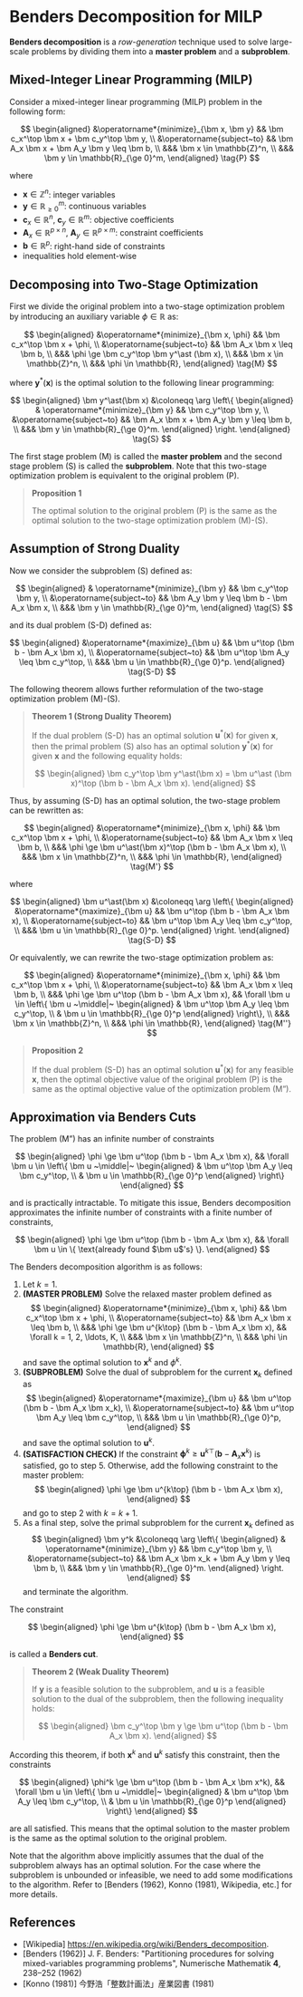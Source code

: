 # Benders Decomposition for MILP

**Benders decomposition** is a *row-generation* technique used to solve large-scale problems by dividing them into a **master problem** and a **subproblem**.

## Mixed-Integer Linear Programming (MILP)

Consider a mixed-integer linear programming (MILP) problem in the following form:

$$
\begin{aligned}
&\operatorname*{minimize}_{\bm x, \bm y}
&&  \bm c_x^\top \bm x + \bm c_y^\top \bm y, \\
&\operatorname{subject~to}
&&  \bm A_x \bm x + \bm A_y \bm y \leq \bm b, \\
&&& \bm x \in \mathbb{Z}^n, \\
&&& \bm y \in \mathbb{R}_{\ge 0}^m,
\end{aligned}
\tag{P}
$$

where

- $\bm x \in \mathbb{Z}^n$: integer variables
- $\bm y \in \mathbb{R}_{\ge 0}^m$: continuous variables
- $\bm c_x \in \mathbb{R}^n$, $\bm c_y \in \mathbb{R}^m$: objective coefficients
- $\bm A_x \in \mathbb{R}^{p \times n}$, $\bm A_y \in \mathbb{R}^{p \times m}$: constraint coefficients
- $\bm b \in \mathbb{R}^p$: right-hand side of constraints
-  inequalities hold element-wise

## Decomposing into Two-Stage Optimization

First we divide the original problem into a two-stage optimization problem by introducing an auxiliary variable $\phi \in \mathbb{R}$ as:

$$
\begin{aligned}
&\operatorname*{minimize}_{\bm x, \phi}
&&  \bm c_x^\top \bm x + \phi, \\
&\operatorname{subject~to}
&&  \bm A_x \bm x \leq \bm b, \\
&&& \phi \ge \bm c_y^\top \bm y^\ast (\bm x), \\
&&& \bm x \in \mathbb{Z}^n, \\
&&& \phi \in \mathbb{R},
\end{aligned}
\tag{M}
$$

where $\bm y^\ast(\bm x)$ is the optimal solution to the following linear programming:

$$
\begin{aligned}
\bm y^\ast(\bm x) &\coloneqq
\arg
\left\{
    \begin{aligned}
    & \operatorname*{minimize}_{\bm y}
    &&  \bm c_y^\top \bm y, \\
    &\operatorname{subject~to}
    &&  \bm A_x \bm x + \bm A_y \bm y \leq \bm b, \\
    &&& \bm y \in \mathbb{R}_{\ge 0}^m.
    \end{aligned}
\right.
\end{aligned}
\tag{S}
$$

The first stage problem $\text{(M)}$ is called the **master problem** and the second stage problem $\text{(S)}$ is called the **subproblem**. Note that this two-stage optimization problem is equivalent to the original problem $\text{(P)}$.

<blockquote>

**Proposition 1**

The optimal solution to the original problem $\text{(P)}$ is the same as the optimal solution to the two-stage optimization problem $\text{(M)}$-$\text{(S)}$.

</blockquote>

## Assumption of Strong Duality

Now we consider the subproblem $\text{(S)}$ defined as:

$$
\begin{aligned}
    & \operatorname*{minimize}_{\bm y}
    &&  \bm c_y^\top \bm y, \\
    &\operatorname{subject~to}
    &&  \bm A_y \bm y \leq \bm b - \bm A_x \bm x, \\
    &&& \bm y \in \mathbb{R}_{\ge 0}^m,
\end{aligned}
\tag{S}
$$

and its dual problem $\text{(S-D)}$ defined as:

$$
\begin{aligned}
    &\operatorname*{maximize}_{\bm u}
    &&  \bm u^\top (\bm b - \bm A_x \bm x), \\
    &\operatorname{subject~to}
    &&  \bm u^\top \bm A_y \leq \bm c_y^\top, \\
    &&& \bm u \in \mathbb{R}_{\ge 0}^p.
\end{aligned}
\tag{S-D}
$$

The following theorem allows further reformulation of the two-stage optimization problem $\text{(M)}$-$\text{(S)}$.

<blockquote>

**Theorem 1 (Strong Duality Theorem)**

If the dual problem $\text{(S-D)}$ has an optimal solution $\bm u^\ast(\bm x)$ for given $\bm x$, then the primal problem $\text{(S)}$ also has an optimal solution $\bm y^\ast(\bm x)$ for given $\bm x$ and the following equality holds:

$$
\begin{aligned}
\bm c_y^\top \bm y^\ast(\bm x) = \bm u^\ast (\bm x)^\top (\bm b - \bm A_x \bm x).
\end{aligned}
$$

</blockquote>

Thus, by assuming $\text{(S-D)}$ has an optimal solution, the two-stage problem can be rewritten as:

$$
\begin{aligned}
&\operatorname*{minimize}_{\bm x, \phi}
&&  \bm c_x^\top \bm x + \phi, \\
&\operatorname{subject~to}
&&  \bm A_x \bm x \leq \bm b, \\
&&& \phi \ge \bm u^\ast(\bm x)^\top (\bm b - \bm A_x \bm x), \\
&&& \bm x \in \mathbb{Z}^n, \\
&&& \phi \in \mathbb{R},
\end{aligned}
\tag{M'}
$$

where

$$
\begin{aligned}
\bm u^\ast(\bm x) &\coloneqq
\arg
\left\{
    \begin{aligned}
    &\operatorname*{maximize}_{\bm u}
    &&  \bm u^\top (\bm b - \bm A_x \bm x), \\
    &\operatorname{subject~to}
    &&  \bm u^\top \bm A_y \leq \bm c_y^\top, \\
    &&& \bm u \in \mathbb{R}_{\ge 0}^p.
    \end{aligned}
\right.
\end{aligned}
\tag{S-D}
$$

Or equivalently, we can rewrite the two-stage optimization problem as:

$$
\begin{aligned}
&\operatorname*{minimize}_{\bm x, \phi}
&&  \bm c_x^\top \bm x + \phi, \\
&\operatorname{subject~to}
&&  \bm A_x \bm x \leq \bm b, \\
&&& \phi \ge \bm u^\top (\bm b - \bm A_x \bm x),
&& \forall \bm u \in \left\{
    \bm u 
    ~\middle|~
        \begin{aligned}
            & \bm u^\top \bm A_y \leq \bm c_y^\top, \\
            & \bm u \in \mathbb{R}_{\ge 0}^p
        \end{aligned}
    \right\}, \\
&&& \bm x \in \mathbb{Z}^n, \\
&&& \phi \in \mathbb{R},
\end{aligned}
\tag{M''}
$$

<blockquote>

**Proposition 2**

If the dual problem $\text{(S-D)}$ has an optimal solution $\bm u^\ast(\bm x)$ for any feasible $\bm x$, then the optimal objective value of the original problem $\text{(P)}$ is the same as the optimal objective value of the optimization problem $\text{(M'')}$.

</blockquote>

## Approximation via Benders Cuts

The problem $\text{(M'')}$ has an infinite number of constraints

$$
\begin{aligned}
\phi \ge \bm u^\top (\bm b - \bm A_x \bm x),
&& \forall \bm u \in \left\{
    \bm u 
    ~\middle|~
        \begin{aligned}
            & \bm u^\top \bm A_y \leq \bm c_y^\top, \\
            & \bm u \in \mathbb{R}_{\ge 0}^p
        \end{aligned}
    \right\}
\end{aligned}
$$

and is practically intractable. To mitigate this issue, Benders decomposition approximates the infinite number of constraints with a finite number of constraints,

$$
\begin{aligned}
\phi \ge \bm u^\top (\bm b - \bm A_x \bm x),
&& \forall \bm u \in \{ \text{already found $\bm u$'s} \}.
\end{aligned}
$$

The Benders decomposition algorithm is as follows:

1. Let $k = 1$.
2. **(MASTER PROBLEM)**
    Solve the relaxed master problem defined as
    $$
    \begin{aligned}
    &\operatorname*{minimize}_{\bm x, \phi}
    &&  \bm c_x^\top \bm x + \phi, \\
    &\operatorname{subject~to}
    &&  \bm A_x \bm x \leq \bm b, \\
    &&& \phi \ge \bm u^{k\top} (\bm b - \bm A_x \bm x),
    && \forall k = 1, 2, \ldots, K, \\
    &&& \bm x \in \mathbb{Z}^n, \\
    &&& \phi \in \mathbb{R},
    \end{aligned}
    $$
    and save the optimal solution to $\bm x^k$ and $\phi^k$.
3. **(SUBPROBLEM)**
    Solve the dual of subproblem for the current $\bm x_k$ defined as
    $$
    \begin{aligned}
    &\operatorname*{maximize}_{\bm u}
    &&  \bm u^\top (\bm b - \bm A_x \bm x_k), \\
    &\operatorname{subject~to}
    &&  \bm u^\top \bm A_y \leq \bm c_y^\top, \\
    &&& \bm u \in \mathbb{R}_{\ge 0}^p,
    \end{aligned}
    $$
    and save the optimal solution to $\bm u^k$.
4. **(SATISFACTION CHECK)**
    If the constraint $\bm \phi^k \ge \bm u^{k\top} (\bm b - \bm A_x \bm x^k)$ is satisfied, go to step 5. Otherwise, add the following constraint to the master problem:
    $$
    \begin{aligned}
    \phi \ge \bm u^{k\top} (\bm b - \bm A_x \bm x),
    \end{aligned}
    $$
    and go to step 2 with $k = k + 1$.
5. As a final step, solve the primal subproblem for the current $\bm x_k$ defined as
    $$
    \begin{aligned}
    \bm y^k &\coloneqq
    \arg
    \left\{
        \begin{aligned}
        & \operatorname*{minimize}_{\bm y}
        &&  \bm c_y^\top \bm y, \\
        &\operatorname{subject~to}
        &&  \bm A_x \bm x_k + \bm A_y \bm y \leq \bm b, \\
        &&& \bm y \in \mathbb{R}_{\ge 0}^m.
        \end{aligned}
    \right.
    \end{aligned}
    $$
    and terminate the algorithm.

The constraint

$$
\begin{aligned}
\phi \ge \bm u^{k\top} (\bm b - \bm A_x \bm x),
\end{aligned}
$$

is called a **Benders cut**.

<blockquote>

**Theorem 2 (Weak Duality Theorem)**

If $\bm y$ is a feasible solution to the subproblem, and $\bm u$ is a feasible solution to the dual of the subproblem, then the following inequality holds:

$$
\begin{aligned}
\bm c_y^\top \bm y \ge \bm u^\top (\bm b - \bm A_x \bm x).
\end{aligned}
$$

</blockquote>

According this theorem, if both $\bm x^k$ and $\bm u^k$ satisfy this constraint, then the constraints

$$
\begin{aligned}
\phi^k \ge \bm u^\top (\bm b - \bm A_x \bm x^k),
&& \forall \bm u \in \left\{
    \bm u 
    ~\middle|~
        \begin{aligned}
            & \bm u^\top \bm A_y \leq \bm c_y^\top, \\
            & \bm u \in \mathbb{R}_{\ge 0}^p
        \end{aligned}
    \right\}
\end{aligned}
$$

are all satisfied. This means that the optimal solution to the master problem is the same as the optimal solution to the original problem.

Note that the algorithm above implicitly assumes that the dual of the subproblem always has an optimal solution. For the case where the subproblem is unbounded or infeasible, we need to add some modifications to the algorithm. Refer to [Benders (1962), Konno (1981), Wikipedia, etc.] for more details.

## References

- [Wikipedia] https://en.wikipedia.org/wiki/Benders_decomposition.
- [Benders (1962)] J. F. Benders: "Partitioning procedures for solving mixed-variables programming problems", Numerische Mathematik **4**, 238–252 (1962)
- [Konno (1981)] 今野浩「整数計画法」産業図書 (1981)
